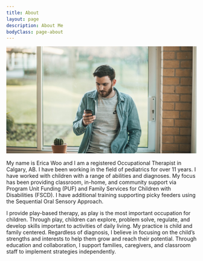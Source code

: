 ```yaml
---
title: About
layout: page
description: About Me
bodyClass: page-about
---
```


![Occupational Therapy Services](/images/thom-holmes-Lrfw0U_o9I0-unsplash.jpg)

My name is Erica Woo and I am a registered Occupational Therapist in Calgary, AB. I have been working in the field of pediatrics for over 11 years. I have worked with children with a range of abilities and diagnoses. My focus has been providing classroom, in-home, and community support via Program Unit Funding (PUF) and Family Services for Children with Disabilities (FSCD). I have additional training supporting picky feeders using the Sequential Oral Sensory Approach.

I provide play-based therapy, as play is the most important occupation for children. Through play, children can explore, problem solve, regulate, and develop skills important to activities of daily living. My practice is child and family centered. Regardless of diagnosis, I believe in focusing on the child’s strengths and interests to help them grow and reach their potential. Through education and collaboration, I support families, caregivers, and classroom staff to implement strategies independently.
